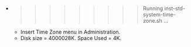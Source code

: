 * >>>>>>>>> Running inst-std-system-time-zone.sh ...
  * Insert Time Zone menu in Administration.
  * Disk size = 4000028K. Space Used = 4K.

